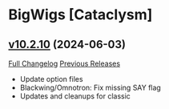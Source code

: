 # BigWigs [Cataclysm]

## [v10.2.10](https://github.com/BigWigsMods/BigWigs_Cataclysm/tree/v10.2.10) (2024-06-03)
[Full Changelog](https://github.com/BigWigsMods/BigWigs_Cataclysm/compare/v10.2.9...v10.2.10) [Previous Releases](https://github.com/BigWigsMods/BigWigs_Cataclysm/releases)

- Update option files  
- Blackwing/Omnotron: Fix missing SAY flag  
- Updates and cleanups for classic  
